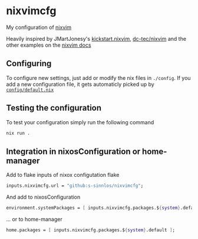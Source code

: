 # nixvimcfg

My configuration of [nixvim](https://github.com/nix-community/nixvim)

Heavily inspired by JMartJonesy's [kickstart.nixvim](https://github.com/JMartJonesy/kickstart.nixvim/tree/standalone), [dc-tec/nixvim](https://github.com/dc-tec/nixvim) and the other examples on the [nixvim docs](https://nix-community.github.io/nixvim/user-guide/config-examples.html)

## Configuring

To configure new settings, just add or modify the nix files in `./config`.
If you add a new configuration file, it gets automaticly picked up by
[`config/default.nix`](./config/default.nix)

## Testing the configuration

To test your configuration simply run the following command

```bash
nix run .
```

## Integration in nixosConfiguration or home-manager

Add to flake inputs of nixox configutation flake

 ```nix
inputs.nixvimcfg.url = "github:s-sinnlos/nixvimcfg";
```
And add to nixosConfiguration

```nix
environment.systemPackages = [ inputs.nixvimcfg.packages.${system}.default ];
```

... or to home-manager

```nix
home.packages = [ inputs.nixvimcfg.packages.${system}.default ];
```
